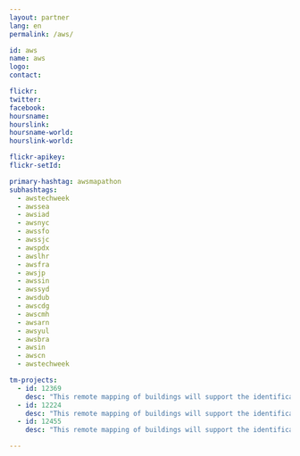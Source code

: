 ```yaml
---
layout: partner
lang: en
permalink: /aws/

id: aws
name: aws
logo:
contact: 

flickr:
twitter: 
facebook: 
hoursname: 
hourslink: 
hoursname-world: 
hourslink-world: 

flickr-apikey:
flickr-setId:

primary-hashtag: awsmapathon
subhashtags:
  - awstechweek
  - awssea
  - awsiad
  - awsnyc
  - awssfo
  - awssjc
  - awspdx
  - awslhr
  - awsfra
  - awsjp
  - awssin
  - awssyd
  - awsdub
  - awscdg
  - awscmh
  - awsarn
  - awsyul
  - awsbra
  - awsin
  - awscn
  - awstechweek

tm-projects:
  - id: 12369
    desc: "This remote mapping of buildings will support the identification and characterization of settlements, as well as the implementation of planned activities and largely the generation of data for humanitarian activities."
  - id: 12224
    desc: "This remote mapping of buildings will support the identification and characterization of settlements, as well as the implementation of planned activities and largely the generation of data for humanitarian activities."
  - id: 12455
    desc: "This remote mapping of buildings will support the identification and characterization of settlements, as well as the implementation of planned activities and largely the generation of data for humanitarian activities."

---
```


